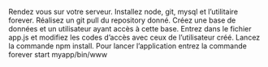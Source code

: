Rendez vous sur votre serveur. Installez node, git, mysql et l’utilitaire forever. Réalisez un git pull du repository donné. Créez une base de données et un utilisateur ayant accès à cette base. Entrez dans le fichier app.js et modifiez les codes d’accès avec ceux de l’utilisateur créé.  Lancez la commande npm install. Pour lancer l’application entrez la commande forever start myapp/bin/www
